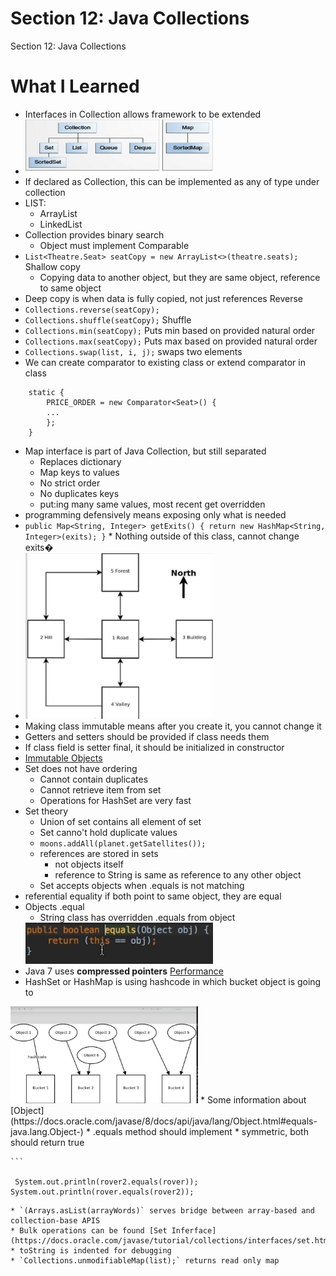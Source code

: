 # Section 12: Java Collections

Section 12: Java Collections

# What I Learned
* Interfaces in Collection allows framework to be extended
* <img src="hierarchy.PNG" alt="alt text" width="300"/>
* If declared as Collection, this can be implemented as any of type under collection
* LIST:
	* ArrayList
	* LinkedList
* Collection provides binary search
	* Object must implement Comparable
* `List<Theatre.Seat> seatCopy = new ArrayList<>(theatre.seats);` Shallow copy
	* Copying data to another object, but they are same object, reference to same object
* Deep copy is when data is fully copied, not just references
Reverse
* `Collections.reverse(seatCopy);` 
* `Collections.shuffle(seatCopy);` Shuffle
* `Collections.min(seatCopy);` Puts min based on provided natural order
* `Collections.max(seatCopy);` Puts max based on provided natural order
* `Collections.swap(list, i, j);` swaps two elements
* We can create comparator to existing class or extend comparator in class
```
	static {
        PRICE_ORDER = new Comparator<Seat>() {
        ...
        };
    } 
 ```
* Map interface is part of Java Collection, but still separated
	* Replaces dictionary
	* Map keys to values
	* No strict order
	* No duplicates keys
	* put:ing many same values, most recent get overridden
* programming defensively means exposing only what is needed
* ` public Map<String, Integer> getExits() {
        return new HashMap<String, Integer>(exits);
    } ` 
    	* Nothing outside of this class, cannot change exits�
* <img src="adventureGame.PNG" alt="alt text" width="300"/>
* Making class immutable means after you create it, you cannot change it
* Getters and setters should be provided if class needs them
* If class field is setter final, it should be initialized in constructor
* [Immutable Objects](https://docs.oracle.com/javase/tutorial/essential/concurrency/imstrat.html)
* Set does not have ordering
	* Cannot contain duplicates 
	* Cannot retrieve item from set 
	* Operations for HashSet are very fast
* Set theory
	* Union of set contains all element of set
	* Set canno't hold duplicate values
	* `moons.addAll(planet.getSatellites());`
	* references are stored in sets
		* not objects itself
		* reference to String is same as reference to any other object
	* Set accepts objects when .equals is not matching 
* referential equality if both point to same object, they are equal
* Objects .equal
	* String class has overridden .equals from object
	<img src="objectEquals.PNG" alt="alt text" width="300"/>
* Java 7 uses **compressed pointers** [Performance](https://docs.oracle.com/javase/8/docs/technotes/guides/vm/performance-enhancements-7.html)
* HashSet or HashMap is using hashcode in which bucket object is going to
<img src="bucket.PNG" alt="alt text" width="300"/>
* Some information about [Object](https://docs.oracle.com/javase/8/docs/api/java/lang/Object.html#equals-java.lang.Object-) 
* .equals method should implement
	* symmetric, both should return true

	```
	
	 System.out.println(rover2.equals(rover));
    System.out.println(rover.equals(rover2));
    
   ```
* `(Arrays.asList(arrayWords)` serves bridge between array-based and collection-base APIS
* Bulk operations can be found [Set Inferface](https://docs.oracle.com/javase/tutorial/collections/interfaces/set.html)
* toString is indented for debugging
* `Collections.unmodifiableMap(list);` returns read only map

